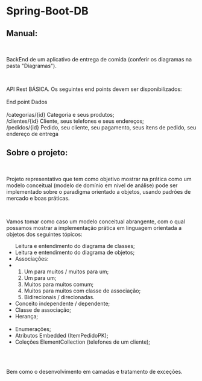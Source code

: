 # Spring-Boot-DB<br />

## Manual:
<p>&ensp; <p />BackEnd de um aplicativo de entrega de comida (conferir os diagramas na pasta "Diagramas").<br />
<p> <p />

<p> &ensp;<p />API Rest BÁSICA. Os seguintes end points devem ser disponibilizados: <br /> <br />
End point Dados <br /> <br />
/categorias/{id} Categoria e seus produtos; <br />
/clientes/{id} Cliente, seus telefones e seus endereços; <br />
/pedidos/{id} Pedido, seu cliente, seu pagamento, seus itens de 
pedido, seu endereço de entrega 

## Sobre o projeto: <br />
<p>&ensp; <p />Projeto representativo que tem como objetivo mostrar na prática como um modelo conceitual (modelo de 
domínio em nível de análise) pode ser implementado sobre o paradigma orientado a objetos, usando padrões de 
mercado e boas práticas. <br />

<p> &ensp;<p />Vamos tomar como caso um modelo conceitual abrangente, com o qual possamos mostrar a implementação prática 
em linguagem orientada a objetos dos seguintes tópicos: <br />

<ul> 
   </li>Leitura e entendimento do diagrama de classes;</li>
   <li>Leitura e entendimento do diagrama de objetos;</li>
  <li> Associações:  <li>
  <ol><li> Um para muitos / muitos para um;</li>
  <li> Um para um;</li>
  <li> Muitos para muitos comum;</li>
  <li> Muitos para muitos com classe de associação;</li>
  <li> Bidirecionais / direcionadas.</li></ol>
  <li> Conceito independente / dependente;</li>
  <li> Classe de associação;</li>
   <li>Herança;</li><br />
   <li>Enumerações; </li>
   <li>Atributos Embedded (ItemPedidoPK); </li>
   <li>Coleções ElementCollection (telefones de um cliente);</li> 
 </ul>
   <br /><br />


Bem como o desenvolvimento em camadas e tratamento de exceções.
